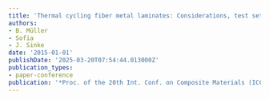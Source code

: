 ```yaml
---
title: 'Thermal cycling fiber metal laminates: Considerations, test setup and results'
authors:
- B. Müller
- Sofia
- J. Sinke
date: '2015-01-01'
publishDate: '2025-03-20T07:54:44.013000Z'
publication_types:
- paper-conference
publication: '*Proc. of the 20th Int. Conf. on Composite Materials (ICCM)*'
---
```

